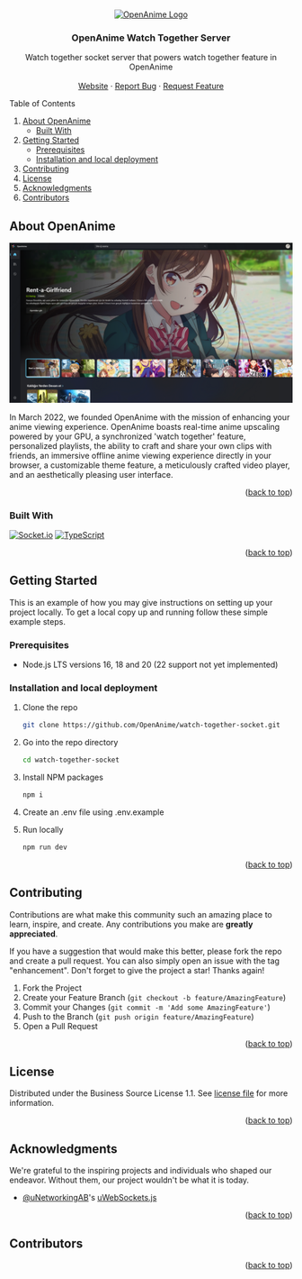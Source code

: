 <a name="readme-top"></a>

<br />
<div align="center">
  <a href="https://github.com/OpenAnime/site">
    <img src="https://openani.me/favicon512.png" alt="OpenAnime Logo" width="80" height="80">
  </a>

  <h3 align="center">OpenAnime Watch Together Server</h3>

  <p align="center">
    Watch together socket server that powers watch together feature in OpenAnime
    <br />
    <br />
    <a href="https://openani.me">Website</a>
    ·
    <a href="https://github.com/OpenAnime/watch-together-socket/issues">Report Bug</a>
    ·
    <a href="https://github.com/OpenAnime/watch-together-socket/issues">Request Feature</a>
  </p>
</div>

<!-- TABLE OF CONTENTS -->
  <summary>Table of Contents</summary>
  <ol>
    <li>
      <a href="#about-openanime">About OpenAnime</a>
      <ul>
        <li><a href="#built-with">Built With</a></li>
      </ul>
    </li>
    <li>
      <a href="#getting-started">Getting Started</a>
      <ul>
        <li><a href="#prerequisites">Prerequisites</a></li>
        <li><a href="#installation-and-local-deployment">Installation and local deployment</a></li>
      </ul>
    </li>
    <li><a href="#contributing">Contributing</a></li>
    <li><a href="#license">License</a></li>
    <li><a href="#acknowledgments">Acknowledgments</a></li>
    <li><a href="#contributors">Contributors</a></li>
  </ol>

<!-- ABOUT THE PROJECT -->

## About OpenAnime

[![OpenAnime Homepage][OpenAnime-ss]](https://openani.me)

In March 2022, we founded OpenAnime with the mission of enhancing your anime viewing experience. OpenAnime boasts real-time anime upscaling powered by your GPU, a synchronized 'watch together' feature, personalized playlists, the ability to craft and share your own clips with friends, an immersive offline anime viewing experience directly in your browser, a customizable theme feature, a meticulously crafted video player, and an aesthetically pleasing user interface.

<p align="right">(<a href="#readme-top">back to top</a>)</p>

### Built With

[![Socket.io][Socket.io]][Socket.io-url]
[![TypeScript][TypeScript]][TypeScript-url]

<p align="right">(<a href="#readme-top">back to top</a>)</p>

<!-- GETTING STARTED -->

## Getting Started

This is an example of how you may give instructions on setting up your project locally.
To get a local copy up and running follow these simple example steps.

### Prerequisites

-   Node.js LTS versions 16, 18 and 20 (22 support not yet implemented)

### Installation and local deployment

1. Clone the repo
    ```sh
    git clone https://github.com/OpenAnime/watch-together-socket.git
    ```
2. Go into the repo directory
    ```sh
    cd watch-together-socket
    ```
3. Install NPM packages
    ```sh
    npm i
    ```
4. Create an .env file using .env.example

5. Run locally
    ```sh
    npm run dev
    ```
    <p align="right">(<a href="#readme-top">back to top</a>)</p>

## Contributing

Contributions are what make this community such an amazing place to learn, inspire, and create. Any contributions you make are **greatly appreciated**.

If you have a suggestion that would make this better, please fork the repo and create a pull request. You can also simply open an issue with the tag "enhancement".
Don't forget to give the project a star! Thanks again!

1. Fork the Project
2. Create your Feature Branch (`git checkout -b feature/AmazingFeature`)
3. Commit your Changes (`git commit -m 'Add some AmazingFeature'`)
4. Push to the Branch (`git push origin feature/AmazingFeature`)
5. Open a Pull Request

<p align="right">(<a href="#readme-top">back to top</a>)</p>

<!-- LICENSE -->

## License

Distributed under the Business Source License 1.1. See [license file](https://github.com/OpenAnime/licenses/blob/main/BSL.txt) for more information.

<p align="right">(<a href="#readme-top">back to top</a>)</p>

<!-- ACKNOWLEDGMENTS -->

## Acknowledgments

We're grateful to the inspiring projects and individuals who shaped our endeavor. Without them, our project wouldn't be what it is today.

-   [@uNetworkingAB](https://github.com/uNetworkingAB)'s [uWebSockets.js](https://github.com/uNetworking/uWebSockets.js)

<p align="right">(<a href="#readme-top">back to top</a>)</p>

<!-- ALL CONTRIBUTORS HERE -->

## Contributors

<!-- ALL-CONTRIBUTORS-LIST:START - Do not remove or modify this section -->
<!-- prettier-ignore-start -->
<!-- markdownlint-disable -->

<!-- markdownlint-restore -->
<!-- prettier-ignore-end -->

<!-- ALL-CONTRIBUTORS-LIST:END -->

<p align="right">(<a href="#readme-top">back to top</a>)</p>

<!-- MARKDOWN LINKS & IMAGES -->
<!-- https://www.markdownguide.org/basic-syntax/#reference-style-links -->

[TypeScript]: https://img.shields.io/static/v1?style=for-the-badge&message=TypeScript&color=3178C6&logo=TypeScript&logoColor=FFFFFF&label=
[TypeScript-url]: https://www.typescriptlang.org/
[Socket.io]: https://img.shields.io/static/v1?style=for-the-badge&message=Socket.io&color=010101&logo=Socket.io&logoColor=FFFFFF&label=
[Socket.io-url]: https://socket.io
[OpenAnime-ss]: /website.png
